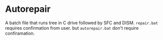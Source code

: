 # Autorepair
A batch file that runs tree in C drive followed by SFC and DISM. `repair.bat` requires confirmation from user. but `autorepair.bat` don't require confiramation.
